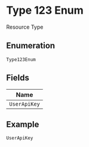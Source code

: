 
# Type 123 Enum

Resource Type

## Enumeration

`Type123Enum`

## Fields

| Name |
|  --- |
| `UserApiKey` |

## Example

```
UserApiKey
```

